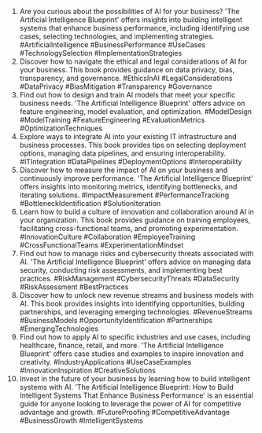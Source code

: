 1. Are you curious about the possibilities of AI for your business? 'The Artificial Intelligence Blueprint' offers insights into building intelligent systems that enhance business performance, including identifying use cases, selecting technologies, and implementing strategies. #ArtificialIntelligence #BusinessPerformance #UseCases #TechnologySelection #ImplementationStrategies
2. Discover how to navigate the ethical and legal considerations of AI for your business. This book provides guidance on data privacy, bias, transparency, and governance. #EthicsInAI #LegalConsiderations #DataPrivacy #BiasMitigation #Transparency #Governance
3. Find out how to design and train AI models that meet your specific business needs. 'The Artificial Intelligence Blueprint' offers advice on feature engineering, model evaluation, and optimization. #ModelDesign #ModelTraining #FeatureEngineering #EvaluationMetrics #OptimizationTechniques
4. Explore ways to integrate AI into your existing IT infrastructure and business processes. This book provides tips on selecting deployment options, managing data pipelines, and ensuring interoperability. #ITIntegration #DataPipelines #DeploymentOptions #Interoperability
5. Discover how to measure the impact of AI on your business and continuously improve performance. 'The Artificial Intelligence Blueprint' offers insights into monitoring metrics, identifying bottlenecks, and iterating solutions. #ImpactMeasurement #PerformanceTracking #BottleneckIdentification #SolutionIteration
6. Learn how to build a culture of innovation and collaboration around AI in your organization. This book provides guidance on training employees, facilitating cross-functional teams, and promoting experimentation. #InnovationCulture #Collaboration #EmployeeTraining #CrossFunctionalTeams #ExperimentationMindset
7. Find out how to manage risks and cybersecurity threats associated with AI. 'The Artificial Intelligence Blueprint' offers advice on managing data security, conducting risk assessments, and implementing best practices. #RiskManagement #CybersecurityThreats #DataSecurity #RiskAssessment #BestPractices
8. Discover how to unlock new revenue streams and business models with AI. This book provides insights into identifying opportunities, building partnerships, and leveraging emerging technologies. #RevenueStreams #BusinessModels #OpportunityIdentification #Partnerships #EmergingTechnologies
9. Find out how to apply AI to specific industries and use cases, including healthcare, finance, retail, and more. 'The Artificial Intelligence Blueprint' offers case studies and examples to inspire innovation and creativity. #IndustryApplications #UseCaseExamples #InnovationInspiration #CreativeSolutions
10. Invest in the future of your business by learning how to build intelligent systems with AI. 'The Artificial Intelligence Blueprint: How to Build Intelligent Systems That Enhance Business Performance' is an essential guide for anyone looking to leverage the power of AI for competitive advantage and growth. #FutureProofing #CompetitiveAdvantage #BusinessGrowth #IntelligentSystems

